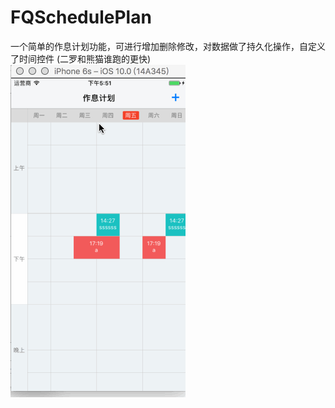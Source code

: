 # FQSchedulePlan

一个简单的作息计划功能，可进行增加删除修改，对数据做了持久化操作，自定义了时间控件
(二罗和熊猫谁跑的更快)
![image](https://github.com/fa643215594/FQSchedulePlan/blob/master/Img/123456.gif)



